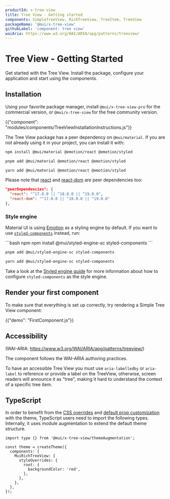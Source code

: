 ```yaml
---
productId: x-tree-view
title: Tree View - Getting started
components: SimpleTreeView, RichTreeView, TreeItem, TreeView
packageName: '@mui/x-tree-view'
githubLabel: 'component: tree view'
waiAria: https://www.w3.org/WAI/ARIA/apg/patterns/treeview/
---
```


# Tree View - Getting Started

<p class="description">Get started with the Tree View. Install the package, configure your application and start using the components.</p>

## Installation

Using your favorite package manager, install `@mui/x-tree-view-pro` for the commercial version, or `@mui/x-tree-view` for the free community version.

<!-- #default-branch-switch -->

{{"component": "modules/components/TreeViewInstallationInstructions.js"}}

The Tree View package has a peer dependency on `@mui/material`.
If you are not already using it in your project, you can install it with:

<codeblock storageKey="package-manager">

```bash npm
npm install @mui/material @emotion/react @emotion/styled
```

```bash pnpm
pnpm add @mui/material @emotion/react @emotion/styled
```

```bash yarn
yarn add @mui/material @emotion/react @emotion/styled
```

</codeblock>

<!-- #react-peer-version -->

Please note that [react](https://www.npmjs.com/package/react) and [react-dom](https://www.npmjs.com/package/react-dom) are peer dependencies too:

```json
"peerDependencies": {
  "react": "^17.0.0 || ^18.0.0 || ^19.0.0",
  "react-dom": "^17.0.0 || ^18.0.0 || ^19.0.0"
},
```

### Style engine

Material UI is using [Emotion](https://emotion.sh/docs/introduction) as a styling engine by default. If you want to use [`styled-components`](https://styled-components.com/) instead, run:

<codeblock storageKey="package-manager">
```bash npm
npm install @mui/styled-engine-sc styled-components
```

```bash pnpm
pnpm add @mui/styled-engine-sc styled-components
```

```bash yarn
yarn add @mui/styled-engine-sc styled-components
```

</codeblock>

Take a look at the [Styled engine guide](/material-ui/integrations/styled-components/) for more information about how to configure `styled-components` as the style engine.

## Render your first component

To make sure that everything is set up correctly, try rendering a Simple Tree View component:

{{"demo": "FirstComponent.js"}}

## Accessibility

(WAI-ARIA: https://www.w3.org/WAI/ARIA/apg/patterns/treeview/)

The component follows the WAI-ARIA authoring practices.

To have an accessible Tree View you must use `aria-labelledby`
or `aria-label` to reference or provide a label on the TreeView,
otherwise, screen readers will announce it as "tree", making it hard to understand the context of a specific tree item.

## TypeScript

In order to benefit from the [CSS overrides](/material-ui/customization/theme-components/#theme-style-overrides) and [default prop customization](/material-ui/customization/theme-components/#theme-default-props) with the theme, TypeScript users need to import the following types.
Internally, it uses module augmentation to extend the default theme structure.

```tsx
import type {} from '@mui/x-tree-view/themeAugmentation';

const theme = createTheme({
  components: {
    MuiRichTreeView: {
      styleOverrides: {
        root: {
          backgroundColor: 'red',
        },
      },
    },
  },
});
```
